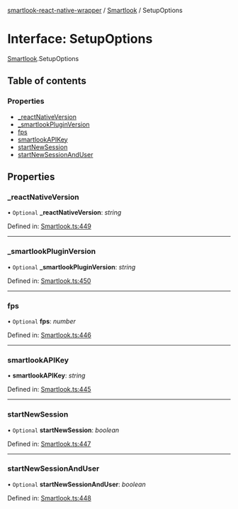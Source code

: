 [smartlook-react-native-wrapper](../README.md) / [Smartlook](../modules/smartlook.md) / SetupOptions

# Interface: SetupOptions

[Smartlook](../modules/smartlook.md).SetupOptions

## Table of contents

### Properties

- [\_reactNativeVersion](smartlook.setupoptions.md#_reactnativeversion)
- [\_smartlookPluginVersion](smartlook.setupoptions.md#_smartlookpluginversion)
- [fps](smartlook.setupoptions.md#fps)
- [smartlookAPIKey](smartlook.setupoptions.md#smartlookapikey)
- [startNewSession](smartlook.setupoptions.md#startnewsession)
- [startNewSessionAndUser](smartlook.setupoptions.md#startnewsessionanduser)

## Properties

### \_reactNativeVersion

• `Optional` **\_reactNativeVersion**: *string*

Defined in: [Smartlook.ts:449](https://github.com/smartlook/smartlook-react-native-bridge/blob/68bf3ba/src/Smartlook.ts#L449)

___

### \_smartlookPluginVersion

• `Optional` **\_smartlookPluginVersion**: *string*

Defined in: [Smartlook.ts:450](https://github.com/smartlook/smartlook-react-native-bridge/blob/68bf3ba/src/Smartlook.ts#L450)

___

### fps

• `Optional` **fps**: *number*

Defined in: [Smartlook.ts:446](https://github.com/smartlook/smartlook-react-native-bridge/blob/68bf3ba/src/Smartlook.ts#L446)

___

### smartlookAPIKey

• **smartlookAPIKey**: *string*

Defined in: [Smartlook.ts:445](https://github.com/smartlook/smartlook-react-native-bridge/blob/68bf3ba/src/Smartlook.ts#L445)

___

### startNewSession

• `Optional` **startNewSession**: *boolean*

Defined in: [Smartlook.ts:447](https://github.com/smartlook/smartlook-react-native-bridge/blob/68bf3ba/src/Smartlook.ts#L447)

___

### startNewSessionAndUser

• `Optional` **startNewSessionAndUser**: *boolean*

Defined in: [Smartlook.ts:448](https://github.com/smartlook/smartlook-react-native-bridge/blob/68bf3ba/src/Smartlook.ts#L448)
